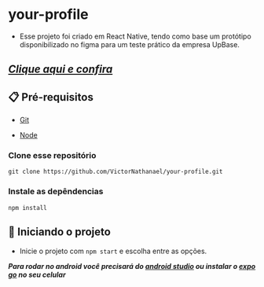# your-profile
- Esse projeto foi criado em React Native, tendo como base um protótipo disponibilizado no figma para um teste prático da empresa UpBase.

##  [***Clique aqui e confira***](https://your-profile.netlify.app/)


## 📋 Pré-requisitos

- [Git](https://git-scm.com/)

- [Node](https://nodejs.org/pt-br/)

### Clone esse repositório

``` 
git clone https://github.com/VictorNathanael/your-profile.git
```
### Instale as depêndencias

```
npm install
```

## 🎯 Iniciando o projeto



- Inicie o projeto com ``` npm start ``` e escolha entre as opções. 

***Para rodar no android você precisará do [android studio](https://developer.android.com/studio/intro?hl=pt-br) ou instalar o [expo go](https://expo.dev/client) 
no seu celular***
